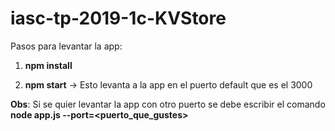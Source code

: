 # iasc-tp-2019-1c-KVStore

Pasos para levantar la app:

1.  **npm install**
    
2.  **npm start** -> Esto levanta a la app en el puerto default que es el 3000
    

**Obs**: Si se quier levantar la app con otro puerto se debe escribir el comando **node app.js --port=<puerto_que_gustes>**
